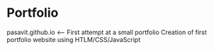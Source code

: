 # Portfolio 

pasavit.github.io <-- First attempt at a small portfolio
Creation of first portfolio website using HTLM/CSS/JavaScript
